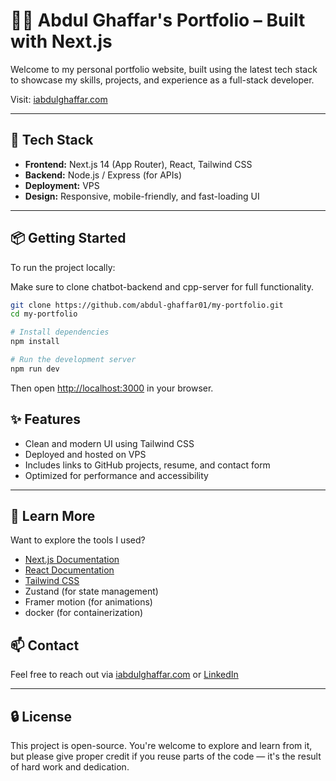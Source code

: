 
# 🧑‍💻 Abdul Ghaffar's Portfolio – Built with Next.js

Welcome to my personal portfolio website, built using the latest tech stack to showcase my skills, projects, and experience as a full-stack developer.

Visit: [iabdulghaffar.com](https://iabdulghaffar.com)

---

## 🚀 Tech Stack

- **Frontend:** Next.js 14 (App Router), React, Tailwind CSS
- **Backend:** Node.js / Express (for APIs)
- **Deployment:** VPS
- **Design:** Responsive, mobile-friendly, and fast-loading UI

---

## 📦 Getting Started

To run the project locally:

Make sure to clone chatbot-backend and cpp-server for full functionality.

```bash
git clone https://github.com/abdul-ghaffar01/my-portfolio.git
cd my-portfolio

# Install dependencies
npm install

# Run the development server
npm run dev
```

Then open [http://localhost:3000](http://localhost:3000) in your browser.

## ✨ Features

* Clean and modern UI using Tailwind CSS
* Deployed and hosted on VPS
* Includes links to GitHub projects, resume, and contact form
* Optimized for performance and accessibility

---

## 🧠 Learn More

Want to explore the tools I used?

* [Next.js Documentation](https://nextjs.org/docs)
* [React Documentation](https://react.dev/)
* [Tailwind CSS](https://tailwindcss.com/)
* Zustand (for state management)
* Framer motion (for animations)
* docker (for containerization)

## 📫 Contact

Feel free to reach out via [iabdulghaffar.com](https://iabdulghaffar.com/) or [LinkedIn]([https://linkedin.com/in/](https://www.linkedin.com/in/abdul-ghaffar01/))

---

## 🔒 License

This project is open-source. You're welcome to explore and learn from it, but please give proper credit if you reuse parts of the code — it's the result of hard work and dedication.
